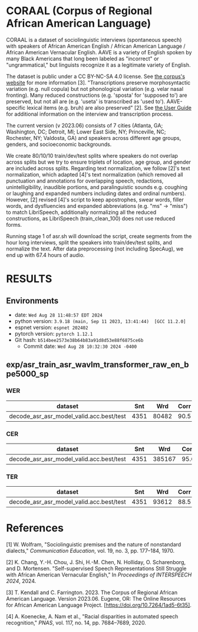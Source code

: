 # CORAAL (Corpus of Regional African American Language)
CORAAL is a dataset of sociolinguistic interviews (spontaneous speech) with speakers of African American English / African American Language / African American Vernacular English. AAVE is a variety of English spoken by many Black Americans that long been labeled as "incorrect" or "ungrammatical," but linguists recognize it as a legitimate variety of English.

The dataset is public under a CC BY-NC-SA 4.0 license. See [the corpus's website](https://oraal.uoregon.edu/coraal) for more information [3]. "Transcriptions preserve morphosyntactic variation (e.g. null copula) but not phonological variation (e.g. velar nasal fronting). Many reduced constructions (e.g. 'sposta' for 'supposed to') are preserved, but not all are (e.g. 'useta' is transcribed as 'used to'). AAVE-specific lexical items (e.g. bruh) are also preserved" [2].
See [the User Guide](http://lingtools.uoregon.edu/coraal/userguide/CORAALUserGuide_current.pdf) for additional information on the interview and transcription process.

The current version (v 2023.06) consists of 7 cities (Atlanta, GA; Washington, DC; Detroit, MI; Lower East Side, NY; Princeville, NC; Rochester, NY; Valdosta, GA) and speakers across different age groups, genders, and socioeconomic backgrounds.

We create 80/10/10 train/dev/test splits where speakers do not overlap across splits but we try to ensure triplets of location, age group, and gender are included across splits. Regarding text normalization, we follow [2]'s text normalization, which adapted [4]'s text normalization (which removed all punctuation and annotations for overlapping speech, redactions, unintelligibility, inaudible portions, and paralinguistic sounds e.g. coughing or laughing and expanded numbers including dates and ordinal numbers). However, [2] revised [4]'s script to keep apostrophes, swear words, filler words, and dysfluencies and expanded abbreviations (e.g. "ms" → "miss") to match LibriSpeech, additionally normalizing all the reduced constructions, as LibriSpeech (train_clean_100) does not use reduced forms.

Running stage 1 of asr.sh will download the script, create segments from the hour long interviews, split the speakers into train/dev/test splits, and normalize the text. After data preprocessing (not including SpecAug), we end up with 67.4 hours of audio.


<!-- Generated by scripts/utils/show_asr_result.sh -->
# RESULTS
## Environments
- date: `Wed Aug 28 11:48:57 EDT 2024`
- python version: `3.9.18 (main, Sep 11 2023, 13:41:44)  [GCC 11.2.0]`
- espnet version: `espnet 202402`
- pytorch version: `pytorch 1.12.1`
- Git hash: `b514bee2573e38b64b83a91d8d53e88f6875ce6b`
  - Commit date: `Wed Aug 28 10:32:30 2024 -0400`

## exp/asr_train_asr_wavlm_transformer_raw_en_bpe5000_sp
### WER

|dataset|Snt|Wrd|Corr|Sub|Del|Ins|Err|S.Err|
|---|---|---|---|---|---|---|---|---|
|decode_asr_asr_model_valid.acc.best/test|4351|80482|90.5|7.8|1.7|1.3|10.9|62.9|

### CER

|dataset|Snt|Wrd|Corr|Sub|Del|Ins|Err|S.Err|
|---|---|---|---|---|---|---|---|---|
|decode_asr_asr_model_valid.acc.best/test|4351|385167|95.6|2.1|2.3|1.7|6.1|62.9|

### TER

|dataset|Snt|Wrd|Corr|Sub|Del|Ins|Err|S.Err|
|---|---|---|---|---|---|---|---|---|
|decode_asr_asr_model_valid.acc.best/test|4351|93612|88.5|6.9|4.6|1.5|13.0|62.9|


# References

[1] W. Wolfram, "Sociolinguistic premises and the nature of nonstandard dialects," *Communication Education*, vol. 19, no. 3, pp. 177–184, 1970.

[2] K. Chang, Y.-H. Chou, J. Shi, H.-M. Chen, N. Holliday, O. Scharenborg, and D. Mortensen. "Self-supervised Speech Representations Still Struggle with African American Vernacular English," In *Proceedings of INTERSPEECH 2024*, 2024.

[3] T. Kendall and C. Farrington. 2023. The Corpus of Regional African American Language. Version 2023.06. Eugene, OR: The Online Resources for African American Language Project. [https://doi.org/10.7264/1ad5-6t35].

[4] A. Koenecke, A. Nam et al., "Racial disparities in automated speech recognition," *PNAS*, vol. 117, no. 14, pp. 7684–7689, 2020.
